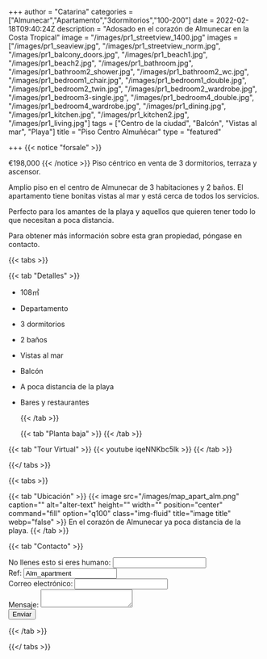 +++
author = "Catarina"
categories = ["Almunecar","Apartamento","3dormitorios","100-200"]
date = 2022-02-18T09:40:24Z
description = "Adosado en el corazón de Almunecar en la Costa Tropical"
image = "/images/pr1_streetview_1400.jpg"
images = ["/images/pr1_seaview.jpg", "/images/pr1_streetview_norm.jpg", "/images/pr1_balcony_doors.jpg", "/images/pr1_beach1.jpg", "/images/pr1_beach2.jpg", "/images/pr1_bathroom.jpg", "/images/pr1_bathroom2_shower.jpg", "/images/pr1_bathroom2_wc.jpg", "/images/pr1_bedroom1_chair.jpg", "/images/pr1_bedroom1_double.jpg", "/images/pr1_bedroom2_twin.jpg", "/images/pr1_bedroom2_wardrobe.jpg", "/images/pr1_bedroom3-single.jpg", "/images/pr1_bedroom4_double.jpg", "/images/pr1_bedroom4_wardrobe.jpg", "/images/pr1_dining.jpg", "/images/pr1_kitchen.jpg", "/images/pr1_kitchen2.jpg", "/images/pr1_living.jpg"]
tags = ["Centro de la ciudad", "Balcón", "Vistas al mar", "Playa"]
title = "Piso Centro Almuñécar"
type = "featured"

+++
{{< notice "forsale" >}}

€198,000 {{< /notice >}} Piso céntrico en venta de 3 dormitorios, terraza y ascensor.

Amplio piso en el centro de Almunecar de 3 habitaciones y 2 baños. El apartamento tiene bonitas vistas al mar y está cerca de todos los servicios.

Perfecto para los amantes de la playa y aquellos que quieren tener todo lo que necesitan a poca distancia.

Para obtener más información sobre esta gran propiedad, póngase en contacto.

{{< tabs >}}

{{< tab "Detalles" >}}

* 108&#x33A1;
* Departamento
* 3 dormitorios
* 2 baños
* Vistas al mar
* Balcón
* A poca distancia de la playa
* Bares y restaurantes

  {{< /tab >}}

  {{< tab "Planta baja" >}}  {{< /tab >}}

{{< tab "Tour Virtual" >}} {{< youtube iqeNNKbc5lk >}} {{< /tab >}}

{{</ tabs >}}

{{< tabs >}}

{{< tab "Ubicación" >}} {{< image src="/images/map_apart_alm.png" caption="" alt="alter-text" height="" width="" position="center" command="fill" option="q100" class="img-fluid" title="image title" webp="false" >}} En el corazón de Almunecar ya poca distancia de la playa.  {{< /tab >}}

{{< tab "Contacto" >}} <form name="propertyContact" method="POST" netlify-honeypot="bot-field" data-netlify="true">
<div class="form-group">
<label>No llenes esto si eres humano: <input name="bot-field" /></label>
</div>
<div class="form-group">
<label>Ref: <input name="property-ref" class="form-control" value="Alm_apartment" readonly/></label>
</div>
<div class="form-group">
<label>Correo electrónico: <input type="text" class="form-control" name="email" /></label>
</div>
<div class="form-group">
<label>Mensaje: </label> <textarea name="message" class="form-control"></textarea>
</div>
<button type="submit" class="btn btn-primary">Enviar</button>
</form> {{< /tab >}}

{{</ tabs >}}